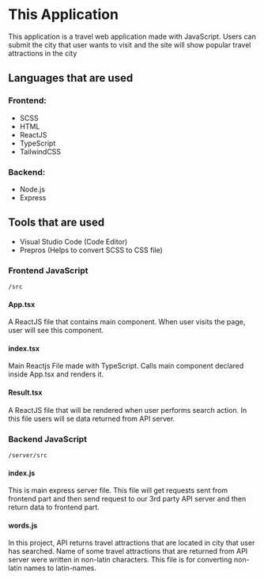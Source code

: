 # This Application
This application is a travel web application made with JavaScript. Users can submit the city that user wants to visit and the site will show popular travel attractions in the city

## Languages that are used 
### Frontend:
- SCSS
- HTML
- ReactJS
- TypeScript
- TailwindCSS
### Backend:
- Node.js
- Express

## Tools that are used
- Visual Studio Code (Code Editor)
- Prepros (Helps to convert SCSS to CSS file)

### Frontend JavaScript
`/src`
#### App.tsx
A ReactJS file that contains main component. When user visits the page, user will see this component. 

#### index.tsx
Main Reactjs File made with TypeScript. Calls main component declared inside App.tsx and renders it.  

#### Result.tsx
A ReactJS file that will be rendered when user performs search action. In this file users will se data returned from API server. 

### Backend JavaScript
`/server/src`

#### index.js
This is main express server file. This file will get requests sent from frontend part and then send request to our 3rd party API server and then return data to frontend part. 

#### words.js
In this project, API returns travel attractions that are located in city that user has searched. Name of some travel attractions that are returned from API server were written in non-latin characters. This file is for converting non-latin names to latin-names. 